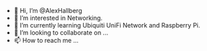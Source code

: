 - 👋 Hi, I’m @AlexHallberg
- 👀 I’m interested in Networking.
- 🌱 I’m currently learning Ubiquiti UniFi Network and Raspberry Pi.
- 💞️ I’m looking to collaborate on ...
- 📫 How to reach me ...

<!---
AlexHallberg/AlexHallberg is a ✨ special ✨ repository because its `README.md` (this file) appears on your GitHub profile.
You can click the Preview link to take a look at your changes.
--->
